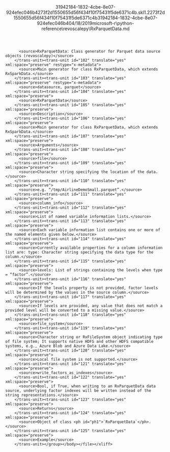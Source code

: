 <?xml version="1.0"?><xliff version="1.2" xmlns="urn:oasis:names:tc:xliff:document:1.2" xmlns:xsi="http://www.w3.org/2001/XMLSchema-instance" xsi:schemaLocation="urn:oasis:names:tc:xliff:document:1.2 xliff-core-1.2-transitional.xsd"><file datatype="xml" original="RxParquetData.md" source-language="en-US" target-language="en-US"><header><tool tool-id="mdxliff" tool-name="mdxliff" tool-version="1.0-d1654b2" tool-company="Microsoft" /><xliffext:skl_file_name xmlns:xliffext="urn:microsoft:content:schema:xliffextensions">31942184-1832-4cbe-8e07-924efec046b4273f2d1550655d56f434f10f75431f5de6371c4b.skl</xliffext:skl_file_name><xliffext:version xmlns:xliffext="urn:microsoft:content:schema:xliffextensions">1.2</xliffext:version><xliffext:ms.openlocfilehash xmlns:xliffext="urn:microsoft:content:schema:xliffextensions">273f2d1550655d56f434f10f75431f5de6371c4b</xliffext:ms.openlocfilehash><xliffext:ms.sourcegitcommit xmlns:xliffext="urn:microsoft:content:schema:xliffextensions">31942184-1832-4cbe-8e07-924efec046b4</xliffext:ms.sourcegitcommit><xliffext:ms.lasthandoff xmlns:xliffext="urn:microsoft:content:schema:xliffextensions">04/18/2019</xliffext:ms.lasthandoff><xliffext:ms.openlocfilepath xmlns:xliffext="urn:microsoft:content:schema:xliffextensions">microsoft-r\python-reference\revoscalepy\RxParquetData.md</xliffext:ms.openlocfilepath></header><body><group id="content" extype="content"><trans-unit id="101" translate="yes" xml:space="preserve" restype="x-metadata">
          <source>RxParquetData: Class generator for Parquet data source objects (revoscalepy)</source>
        </trans-unit><trans-unit id="102" translate="yes" xml:space="preserve" restype="x-metadata">
          <source>Main generator for class RxParquetData, which extends RxSparkData.</source>
        </trans-unit><trans-unit id="103" translate="yes" xml:space="preserve" restype="x-metadata">
          <source>datasource, parquet</source>
        </trans-unit><trans-unit id="104" translate="yes" xml:space="preserve">
          <source>RxParquetData</source>
        </trans-unit><trans-unit id="105" translate="yes" xml:space="preserve">
          <source>Description</source>
        </trans-unit><trans-unit id="106" translate="yes" xml:space="preserve">
          <source>Main generator for class RxParquetData, which extends RxSparkData.</source>
        </trans-unit><trans-unit id="107" translate="yes" xml:space="preserve">
          <source>Arguments</source>
        </trans-unit><trans-unit id="108" translate="yes" xml:space="preserve">
          <source>file</source>
        </trans-unit><trans-unit id="109" translate="yes" xml:space="preserve">
          <source>Character string specifying the location of the data.</source>
        </trans-unit><trans-unit id="110" translate="yes" xml:space="preserve">
          <source>e.g. “/tmp/AirlineDemoSmall.parquet”.</source>
        </trans-unit><trans-unit id="111" translate="yes" xml:space="preserve">
          <source>column_info</source>
        </trans-unit><trans-unit id="112" translate="yes" xml:space="preserve">
          <source>List of named variable information lists.</source>
        </trans-unit><trans-unit id="113" translate="yes" xml:space="preserve">
          <source>Each variable information list contains one or more of the named elements given below.</source>
        </trans-unit><trans-unit id="114" translate="yes" xml:space="preserve">
          <source>Currently available properties for a column information list are: type: Character string specifying the data type for the column.</source>
        </trans-unit><trans-unit id="115" translate="yes" xml:space="preserve">
          <source>levels: List of strings containing the levels when type = “factor”.</source>
        </trans-unit><trans-unit id="116" translate="yes" xml:space="preserve">
          <source>If the levels property is not provided, factor levels will be determined by the values in the source column.</source>
        </trans-unit><trans-unit id="117" translate="yes" xml:space="preserve">
          <source>If levels are provided, any value that does not match a provided level will be converted to a missing value.</source>
        </trans-unit><trans-unit id="118" translate="yes" xml:space="preserve">
          <source>file_system</source>
        </trans-unit><trans-unit id="119" translate="yes" xml:space="preserve">
          <source>Character string or RxFileSystem object indicating type of file system; It supports native HDFS and other HDFS compatible systems, e.g., Azure Blob and Azure Data Lake.</source>
        </trans-unit><trans-unit id="120" translate="yes" xml:space="preserve">
          <source>Local file system is not supported.</source>
        </trans-unit><trans-unit id="121" translate="yes" xml:space="preserve">
          <source>write_factors_as_indexes</source>
        </trans-unit><trans-unit id="122" translate="yes" xml:space="preserve">
          <source>Bool, if True, when writing to an RxParquetData data source, underlying factor indexes will be written instead of the string representations.</source>
        </trans-unit><trans-unit id="123" translate="yes" xml:space="preserve">
          <source>Returns</source>
        </trans-unit><trans-unit id="124" translate="yes" xml:space="preserve">
          <source>Object of class <ph id="ph1">`RxParquetData`</ph>.</source>
        </trans-unit><trans-unit id="125" translate="yes" xml:space="preserve">
          <source>Example</source>
        </trans-unit></group></body></file></xliff>